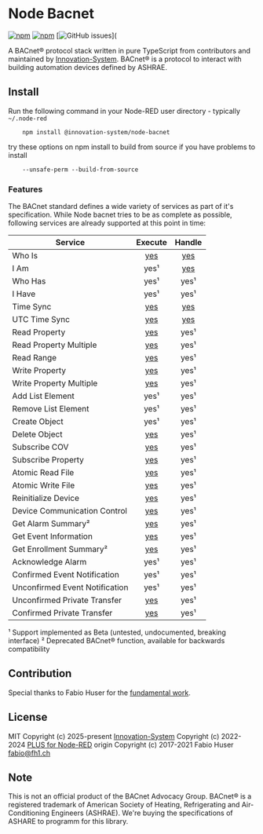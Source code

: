 # Node Bacnet

[![npm](https://img.shields.io/npm/v/@innovation-system/node-bacnet.svg)](https://www.npmjs.com/package/@innovation-system/node-bacnet)
[![npm](https://img.shields.io/npm/dt/@innovation-system/node-bacnet.svg)](https://www.npmjs.com/package/@innovation-system/node-bacnet)
[![GitHub issues](https://img.shields.io/github/issues/innovation-system/node-bacnet.svg)](

A BACnet® protocol stack written in pure TypeScript from contributors and maintained by [Innovation-System](https://www.innovation-system.it/).
BACnet® is a protocol to interact with building automation devices defined by ASHRAE.

## Install

Run the following command in your Node-RED user directory - typically `~/.node-red`

        npm install @innovation-system/node-bacnet

try these options on npm install to build from source if you have problems to install

        --unsafe-perm --build-from-source

### Features

The BACnet standard defines a wide variety of services as part of it's
specification. While Node bacnet tries to be as complete as possible,
following services are already supported at this point in time:

| Service                        |                                      Execute                                      | Handle                                                                        |
|--------------------------------|:---------------------------------------------------------------------------------:|:-----------------------------------------------------------------------------:|
| Who Is                         | [yes](http://books.plus4nodered.com/ts-node-bacnet/whoIs)                        | [yes](http://books.plus4nodered.com/ts-node-bacnet/event:whoIs)       |
| I Am                           |                                       yes¹                                        | [yes](http://books.plus4nodered.com/ts-node-bacnet/event:iAm)         |
| Who Has                        |                                       yes¹                                        | yes¹                                                                          |
| I Have                         |                                       yes¹                                        | yes¹                                                                          |
| Time Sync                      |           [yes](http://books.plus4nodered.com/ts-node-bacnet/timeSync)           | [yes](http://books.plus4nodered.com/ts-node-bacnet/event:timeSync)    |
| UTC Time Sync                  |         [yes](http://books.plus4nodered.com/ts-node-bacnet/timeSyncUTC)          | [yes](http://books.plus4nodered.com/ts-node-bacnet/event:timeSyncUTC) |
| Read Property                  |         [yes](http://books.plus4nodered.com/ts-node-bacnet/readProperty)         | yes¹                                                                          |
| Read Property Multiple         |     [yes](http://books.plus4nodered.com/ts-node-bacnet/readPropertyMultiple)     | yes¹                                                                          |
| Read Range                     |          [yes](http://books.plus4nodered.com/ts-node-bacnet/readRange)           | yes¹                                                                          |
| Write Property                 |        [yes](http://books.plus4nodered.com/ts-node-bacnet/writeProperty)         | yes¹                                                                          |
| Write Property Multiple        |    [yes](http://books.plus4nodered.com/ts-node-bacnet/writePropertyMultiple)     | yes¹                                                                          |
| Add List Element               |                                       yes¹                                        | yes¹                                                                          |
| Remove List Element            |                                       yes¹                                        | yes¹                                                                          |
| Create Object                  |                                       yes¹                                        | yes¹                                                                          |
| Delete Object                  |         [yes](http://books.plus4nodered.com/ts-node-bacnet/deleteObject)         | yes¹                                                                          |
| Subscribe COV                  |         [yes](http://books.plus4nodered.com/ts-node-bacnet/subscribeCov)         | yes¹                                                                          |
| Subscribe Property             |      [yes](http://books.plus4nodered.com/ts-node-bacnet/subscribeProperty)       | yes¹                                                                          |
| Atomic Read File               |           [yes](http://books.plus4nodered.com/ts-node-bacnet/readFile)           | yes¹                                                                          |
| Atomic Write File              |          [yes](http://books.plus4nodered.com/ts-node-bacnet/writeFile)           | yes¹                                                                          |
| Reinitialize Device            |      [yes](http://books.plus4nodered.com/ts-node-bacnet/reinitializeDevice)      | yes¹                                                                          |
| Device Communication Control   |  [yes](http://books.plus4nodered.com/ts-node-bacnet/deviceCommunicationControl)  | yes¹                                                                          |
| Get Alarm Summary²             |       [yes](http://books.plus4nodered.com/ts-node-bacnet/getAlarmSummary)        | yes¹                                                                          |
| Get Event Information          |     [yes](http://books.plus4nodered.com/ts-node-bacnet/getEventInformation)      | yes¹                                                                          |
| Get Enrollment Summary²        |     [yes](http://books.plus4nodered.com/ts-node-bacnet/getEnrollmentSummary)     | yes¹                                                                          |
| Acknowledge Alarm              |                                       yes¹                                        | yes¹                                                                          |
| Confirmed Event Notification   |                                       yes¹                                        | yes¹                                                                          |
| Unconfirmed Event Notification |                                       yes¹                                        | yes¹                                                                          |
| Unconfirmed Private Transfer   |  [yes](http://books.plus4nodered.com/ts-node-bacnet/unconfirmedPrivateTransfer)  | yes¹                                                                          |
| Confirmed Private Transfer     |   [yes](http://books.plus4nodered.com/ts-node-bacnet/confirmedPrivateTransfer)   | yes¹                                                                          |

¹ Support implemented as Beta (untested, undocumented, breaking interface)
² Deprecated BACnet® function, available for backwards compatibility

## Contribution

Special thanks to Fabio Huser for the [fundamental work](https://github.com/fh1ch/node-bacstack).

## License

MIT
Copyright (c) 2025-present [Innovation-System](https://innovation-system.it/)
Copyright (c) 2022-2024 [PLUS for Node-RED](http://plus4nodered.com/)
origin Copyright (c) 2017-2021 Fabio Huser <fabio@fh1.ch>

## Note

This is not an official product of the BACnet Advocacy Group.
BACnet® is a registered trademark of American Society of Heating, Refrigerating and Air-Conditioning Engineers (ASHRAE).
We're buying the specifications of ASHARE to programm for this library.
